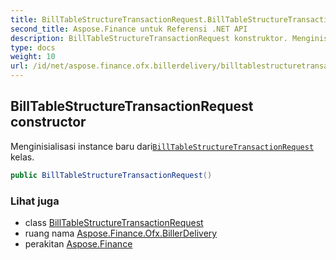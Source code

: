 ```yaml
---
title: BillTableStructureTransactionRequest.BillTableStructureTransactionRequest
second_title: Aspose.Finance untuk Referensi .NET API
description: BillTableStructureTransactionRequest konstruktor. Menginisialisasi instance baru dariBillTableStructureTransactionRequest kelas.
type: docs
weight: 10
url: /id/net/aspose.finance.ofx.billerdelivery/billtablestructuretransactionrequest/billtablestructuretransactionrequest/
---
```

## BillTableStructureTransactionRequest constructor

Menginisialisasi instance baru dari[`BillTableStructureTransactionRequest`](../) kelas.

```csharp
public BillTableStructureTransactionRequest()
```

### Lihat juga

* class [BillTableStructureTransactionRequest](../)
* ruang nama [Aspose.Finance.Ofx.BillerDelivery](../../billtablestructuretransactionrequest/)
* perakitan [Aspose.Finance](../../../)


